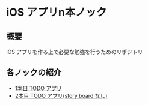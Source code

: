 # iOS アプリn本ノック

## 概要

iOS アプリを作る上で必要な勉強を行うためのリポジトリ

## 各ノックの紹介
* [1本目 TODO アプリ](https://github.com/takuyaohashi/Knock_iOS_app/tree/master/Knock01)
* [2本目 TODO アプリ(story board なし)](https://github.com/takuyaohashi/Knock_iOS_app/tree/master/Knock02)
